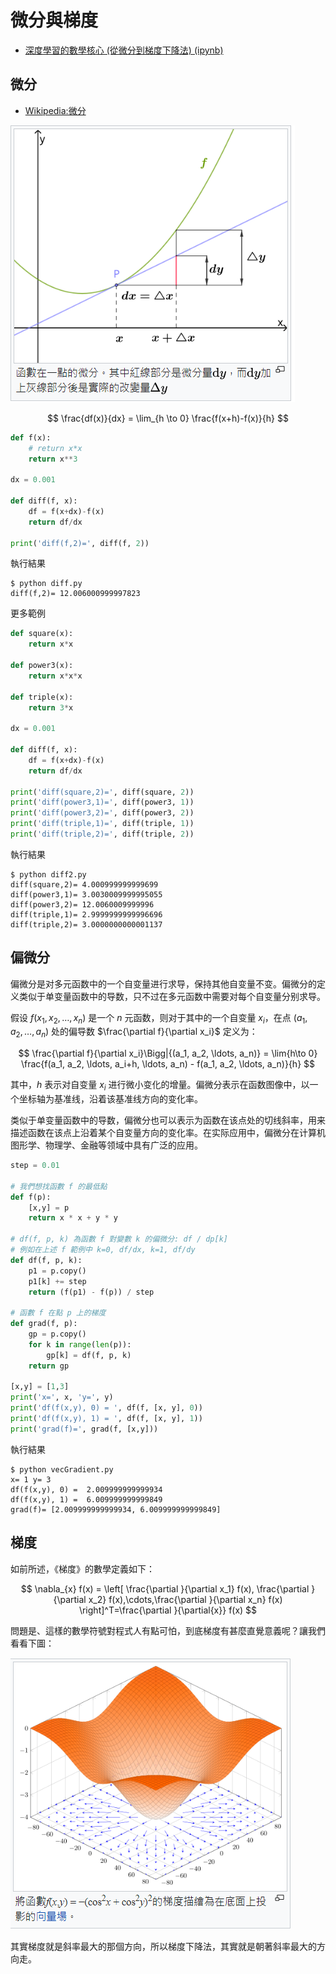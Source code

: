 # 微分與梯度

* [深度學習的數學核心 (從微分到梯度下降法) (ipynb)](https://colab.research.google.com/drive/1R6zgKCVBe2HfTUR__NOXCuvToRbBTftZ?usp=sharing#scrollTo=fAx8-JfDgtVY)

## 微分

* [Wikipedia:微分](https://zh.wikipedia.org/zh-tw/%E5%BE%AE%E5%88%86)


![](./img/diff.png)

$$
\frac{df(x)}{dx} = \lim_{h \to 0} \frac{f(x+h)-f(x)}{h}
$$

```py
def f(x):
    # return x*x
    return x**3

dx = 0.001

def diff(f, x):
    df = f(x+dx)-f(x)
    return df/dx

print('diff(f,2)=', diff(f, 2))
```

執行結果

```
$ python diff.py
diff(f,2)= 12.006000999997823
```

更多範例

```py
def square(x):
    return x*x

def power3(x):
    return x*x*x

def triple(x):
    return 3*x

dx = 0.001

def diff(f, x):
    df = f(x+dx)-f(x)
    return df/dx

print('diff(square,2)=', diff(square, 2))
print('diff(power3,1)=', diff(power3, 1))
print('diff(power3,2)=', diff(power3, 2))
print('diff(triple,1)=', diff(triple, 1))
print('diff(triple,2)=', diff(triple, 2))

```

執行結果

```
$ python diff2.py
diff(square,2)= 4.000999999999699
diff(power3,1)= 3.0030009999995055
diff(power3,2)= 12.0060009999996
diff(triple,1)= 2.9999999999996696
diff(triple,2)= 3.0000000000001137
```

## 偏微分

偏微分是对多元函数中的一个自变量进行求导，保持其他自变量不变。偏微分的定义类似于单变量函数中的导数，只不过在多元函数中需要对每个自变量分别求导。

假设 $f(x_1, x_2, \ldots, x_n)$ 是一个 $n$ 元函数，则对于其中的一个自变量 $x_i$，在点 $(a_1, a_2, \ldots, a_n)$ 处的偏导数 $\frac{\partial f}{\partial x_i}$ 定义为：

$$ \frac{\partial f}{\partial x_i}\Bigg|{(a_1, a_2, \ldots, a_n)} = \lim{h\to 0} \frac{f(a_1, a_2, \ldots, a_i+h, \ldots, a_n) - f(a_1, a_2, \ldots, a_n)}{h} $$

其中，$h$ 表示对自变量 $x_i$ 进行微小变化的增量。偏微分表示在函数图像中，以一个坐标轴为基准线，沿着该基准线方向的变化率。

类似于单变量函数中的导数，偏微分也可以表示为函数在该点处的切线斜率，用来描述函数在该点上沿着某个自变量方向的变化率。在实际应用中，偏微分在计算机图形学、物理学、金融等领域中具有广泛的应用。

```py
step = 0.01

# 我們想找函數 f 的最低點
def f(p):
    [x,y] = p
    return x * x + y * y

# df(f, p, k) 為函數 f 對變數 k 的偏微分: df / dp[k]
# 例如在上述 f 範例中 k=0, df/dx, k=1, df/dy
def df(f, p, k):
    p1 = p.copy()
    p1[k] += step
    return (f(p1) - f(p)) / step

# 函數 f 在點 p 上的梯度
def grad(f, p):
    gp = p.copy()
    for k in range(len(p)):
        gp[k] = df(f, p, k)
    return gp

[x,y] = [1,3]
print('x=', x, 'y=', y)
print('df(f(x,y), 0) = ', df(f, [x, y], 0))
print('df(f(x,y), 1) = ', df(f, [x, y], 1))
print('grad(f)=', grad(f, [x,y]))

```

執行結果

```
$ python vecGradient.py
x= 1 y= 3
df(f(x,y), 0) =  2.009999999999934
df(f(x,y), 1) =  6.009999999999849
grad(f)= [2.009999999999934, 6.009999999999849]
```

## 梯度

如前所述，《梯度》的數學定義如下：

$$
\nabla_{x} f(x) = \left[ \frac{\partial }{\partial x_1} f(x), \frac{\partial }{\partial x_2} f(x),\cdots,\frac{\partial }{\partial x_n} f(x) \right]^T=\frac{\partial }{\partial{x}} f(x)
$$

問題是、這樣的數學符號對程式人有點可怕，到底梯度有甚麼直覺意義呢？讓我們看看下圖：

![](./img/gradient.png)


其實梯度就是斜率最大的那個方向，所以梯度下降法，其實就是朝著斜率最大的方向走。

